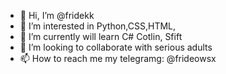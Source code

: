 - 👋 Hi, I’m @fridekk
- 👀 I’m interested in Python,CSS,HTML,
- 🌱 I’m currently will learn C# Cotlin, Sfift
- 💞️ I’m looking to collaborate with  serious adults
- 📫 How to reach me my telegramg: @frideowsx

<!---
fridekk/fridekk is a ✨ special ✨ repository because its `README.md` (this file) appears on your GitHub profile.
You can click the Preview link to take a look at your changes.
--->
